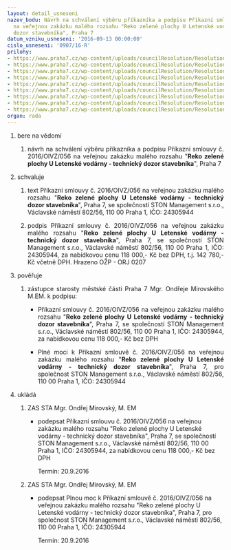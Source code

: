 ```yaml
---
layout: detail_usneseni
nazev_bodu: Návrh na schválení výběru příkazníka a podpisu Příkazní smlouvy č. 2016/OIVZ/056
  na veřejnou zakázku malého rozsahu "Reko zelené plochy U Letenské vodárny - technický
  dozor stavebníka", Praha 7
datum_vzniku_usneseni: '2016-09-13 00:00:00'
cislo_usneseni: '0907/16-R'
prilohy:
- https://www.praha7.cz/wp-content/uploads/councilResolution/Resolutions/28155/export/1Duvodovazprava~105070.doc
- https://www.praha7.cz/wp-content/uploads/councilResolution/Resolutions/28155/export/2Usnesenic0864~105069.pdf
- https://www.praha7.cz/wp-content/uploads/councilResolution/Resolutions/28155/export/4Cenovanabidka~105067.pdf
- https://www.praha7.cz/wp-content/uploads/councilResolution/Resolutions/28155/export/5Prikaznismlouvanavrh~105066.doc
- https://www.praha7.cz/wp-content/uploads/councilResolution/Resolutions/28155/export/6Plnamoc~105065.doc
- https://www.praha7.cz/wp-content/uploads/councilResolution/Resolutions/28155/export/7Vyzvakpodaninabidk~105064.pdf
- https://www.praha7.cz/wp-content/uploads/councilResolution/Resolutions/28155/export/8UdajezregistruplatcuDPH~105063.pdf
- https://www.praha7.cz/wp-content/uploads/councilResolution/Resolutions/28155/export/9VypiszORSTONManagementsro~105062.pdf
- https://www.praha7.cz/wp-content/uploads/councilResolution/Resolutions/28155/export/export~297853.pdf
organ: rada
---
```

<ol class="urzList_view" id="urzList">
<li id="" class="urzClass1"><span name="1">bere na vědomí</span> 
<ol class="urzOlClass">
<li id="" class="urzClass2" style="TEXT-ALIGN: justify"><span><p style="TEXT-ALIGN: justify" data-mce-style="text-align: justify;">návrh na schválení výběru příkazníka a podpisu Příkazní smlouvy č. 2016/OIVZ/056 na veřejnou zakázku malého rozsahu "<strong>Reko zelené plochy U Letenské vodárny - technický dozor stavebníka</strong>", Praha 7</p></span></li></ol></li>
<li id="" class="urzClass1"><span name="24">schvaluje</span> 
<ol class="urzOlClass">
<li id="" class="urzClass2" style="TEXT-ALIGN: justify"><span><p style="TEXT-ALIGN: justify" data-mce-style="text-align: justify;">text Příkazní smlouvy č. 2016/OIVZ/056 na veřejnou zakázku malého rozsahu "<strong>Reko zelené plochy U Letenské vodárny - technický dozor stavebníka</strong>", Praha 7, se společností STON Management s.r.o., Václavské náměstí 802/56, 110 00 Praha 1, IČO: 24305944</p></span></li>
<li id="" class="urzClass2" style="TEXT-ALIGN: justify"><span><p style="TEXT-ALIGN: justify" data-mce-style="text-align: justify;">podpis Příkazní smlouvy č. 2016/OIVZ/056 na veřejnou zakázku malého rozsahu "<strong>Reko zelené plochy U Letenské vodárny - technický dozor stavebníka</strong>", Praha 7, se společností STON Management s.r.o., Václavské náměstí 802/56, 110 00 Praha 1, IČO: 24305944, za nabídkovou cenu 118 000,- Kč bez DPH, t.j. 142 780,- Kč včetně DPH. Hrazeno OŽP - ORJ&nbsp;0207</p></span></li></ol></li>
<li id="" class="urzClass1"><span name="16">pověřuje</span> 
<ol class="urzOlClass">
<li id="" class="urzClass2" style="TEXT-ALIGN: justify"><span><p style="TEXT-ALIGN: justify" data-mce-style="text-align: justify;">zástupce starosty městské části Praha 7 Mgr. Ondřeje Mirovského M.EM.&nbsp;k podpisu:</p></span>
<ul class="urzUlClass">
<li id="" class="urzClass3" style="TEXT-ALIGN: justify"><span><p style="TEXT-ALIGN: justify" data-mce-style="text-align: justify;">Příkazní smlouvy č. 2016/OIVZ/056 na veřejnou zakázku malého rozsahu "<strong>Reko zelené plochy U Letenské vodárny - technický dozor stavebníka</strong>", Praha 7, se společností STON Management s.r.o., Václavské náměstí 802/56, 110 00 Praha 1, IČO: 24305944, za nabídkovou cenu 118 000,- Kč bez DPH</p></span></li>
<li id="" class="urzClass3" style="TEXT-ALIGN: justify"><span><p style="TEXT-ALIGN: justify" data-mce-style="text-align: justify;">Plné moci k Příkazní smlouvě č. 2016/OIVZ/056 na veřejnou zakázku malého rozsahu "<strong>Reko zelené plochy U Letenské vodárny - technický dozor stavebníka</strong>", Praha 7,&nbsp;pro společnost&nbsp;STON Management s.r.o., Václavské náměstí 802/56, 110 00 Praha 1, IČO: 24305944</p></span></li></ul></li></ol></li><li class="urzClass1" id="urzUkoly"><span name="1">ukládá</span><ol class="urzOlClass"><li class="urzClass2"><span><p>ZAS STA Mgr. Ondřej Mirovský, M. EM</p></span><ul class="urzUlClass"><li class="urzClass3"><span><p>podepsat Příkazní smlouvu č. 2016/OIVZ/056 na veřejnou zakázku malého rozsahu "Reko zelené plochy U Letenské vodárny - technický dozor stavebníka", Praha 7, se společností STON Management s.r.o., Václavské náměstí 802/56, 110 00 Praha 1, IČO: 24305944, za nabídkovou cenu 118 000,- Kč bez DPH</p></span><span class="urzUkolTermin">  Termín:&nbsp;20.9.2016</span></li></ul></li><li class="urzClass2"><span><p>ZAS STA Mgr. Ondřej Mirovský, M. EM</p></span><ul class="urzUlClass"><li class="urzClass3"><span><p>podepsat Plnou moc k Příkazní smlouvě č. 2016/OIVZ/056 na veřejnou zakázku malého rozsahu "Reko zelené plochy U Letenské vodárny - technický dozor stavebníka", Praha 7, pro společnost STON Management s.r.o., Václavské náměstí 802/56, 110 00 Praha 1, IČO: 24305944</p></span><span class="urzUkolTermin">  Termín:&nbsp;20.9.2016</span></li></ul></li></ol></li>
</ol>